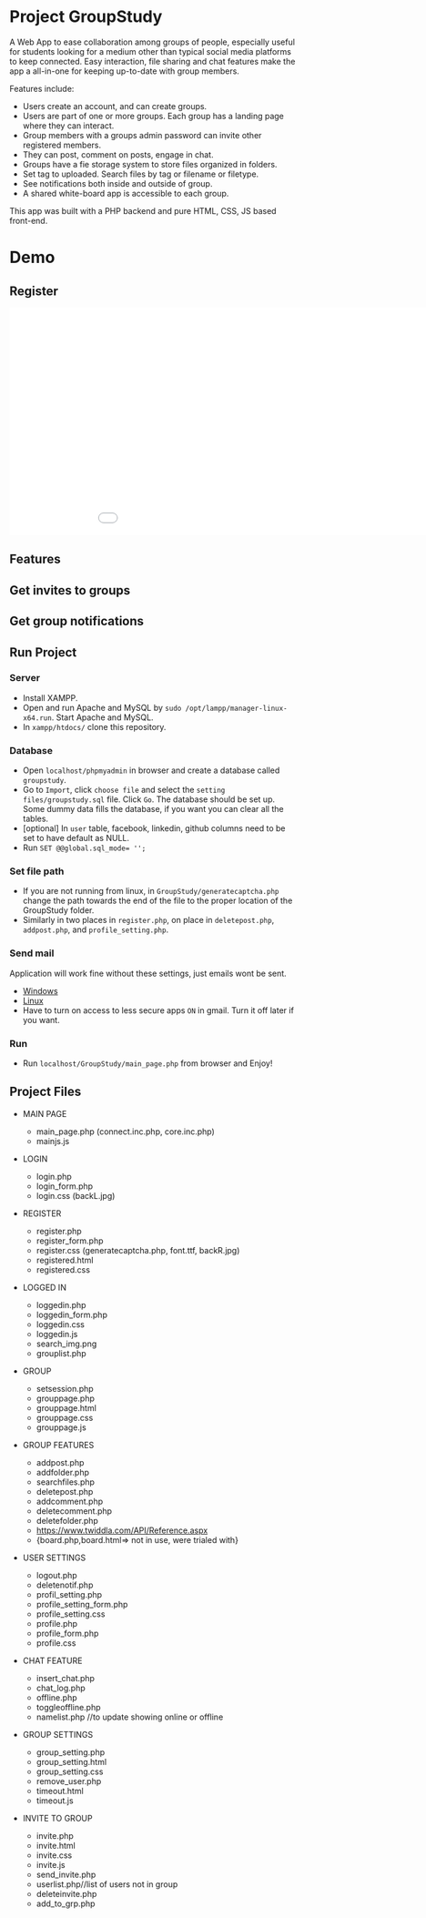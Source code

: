 # Project GroupStudy
A Web App to ease collaboration among groups of people, especially useful for students looking for a medium other than typical social media platforms to keep connected. Easy interaction, file sharing and chat features make the app a all-in-one for keeping up-to-date with group members.

Features include:
- Users create an account, and can create groups.
- Users are part of one or more groups. Each group has a landing page where they can interact.
- Group members with a groups admin password can invite other registered members.
- They can post, comment on posts, engage in chat.
- Groups have a fie storage system to store files organized in folders.
- Set tag to uploaded. Search files by tag or filename or filetype. 
- See notifications both inside and outside of group.
- A shared white-board app is accessible to each group. 

This app was built with a PHP backend and pure HTML, CSS, JS based front-end. 

# Demo

## Register
<iframe src='//gifs.com/embed/register-81J8rW' frameborder='0' scrolling='no' width='1000px' height='400px' style='-webkit-backface-visibility: hidden;-webkit-transform: scale(1);' ></iframe>

## Features

## Get invites to groups

## Get group notifications


## Run Project

### Server
- Install XAMPP.
- Open and run Apache and MySQL by `sudo /opt/lampp/manager-linux-x64.run`. Start Apache and MySQL.
- In `xampp/htdocs/` clone this repository.
### Database
- Open `localhost/phpmyadmin` in browser and create a database called `groupstudy`.
- Go to `Import`, click `choose file` and select the `setting files/groupstudy.sql` file. Click `Go`. The database should be set up. Some dummy data fills the database, if you want you can clear all the tables.
- [optional] In `user` table, facebook, linkedin, github columns need to be set to have default as NULL.
- Run `SET @@global.sql_mode= '';`
### Set file path
- If you are not running from linux, in `GroupStudy/generatecaptcha.php` change the path towards the end of the file to the proper location of the GroupStudy folder.
- Similarly in two places in `register.php`, on place in `deletepost.php`, `addpost.php`, and `profile_setting.php`.

### Send mail
Application will work fine without these settings, just emails wont be sent.
- [Windows](https://stackoverflow.com/questions/15965376/how-to-configure-xampp-to-send-mail-from-localhost/18185233#18185233)
- [Linux](https://stackoverflow.com/questions/33969783/phpubuntu-send-email-using-gmail-form-localhost/45125490#45125490)
- Have to turn on access to less secure apps `ON` in gmail. Turn it off later if you want.
### Run
- Run `localhost/GroupStudy/main_page.php` from browser and Enjoy!

## Project Files

- MAIN PAGE
    - main_page.php (connect.inc.php, core.inc.php)
    - mainjs.js
- LOGIN
    - login.php
    - login_form.php
    - login.css (backL.jpg)
- REGISTER
    - register.php
    - register_form.php
    - register.css (generatecaptcha.php, font.ttf, backR.jpg)
    - registered.html
    - registered.css
- LOGGED IN
    - loggedin.php
    - loggedin_form.php
    - loggedin.css
    - loggedin.js
    - search_img.png
    - grouplist.php
- GROUP
    - setsession.php
    - grouppage.php
    - grouppage.html
    - grouppage.css
    - grouppage.js
- GROUP FEATURES
    - addpost.php
    - addfolder.php
    - searchfiles.php
    - deletepost.php
    - addcomment.php
    - deletecomment.php
    - deletefolder.php
    - https://www.twiddla.com/API/Reference.aspx
    - {board.php,board.html=> not in use, were trialed with}
- USER SETTINGS
    - logout.php
    - deletenotif.php
    - profil_setting.php
    - profile_setting_form.php
    - profile_setting.css
    - profile.php
    - profile_form.php
    - profile.css

- CHAT FEATURE
    - insert_chat.php
    - chat_log.php
    - offline.php
    - toggleoffline.php
    - namelist.php //to update showing online or offline
- GROUP SETTINGS
    - group_setting.php
    - group_setting.html
    - group_setting.css
    - remove_user.php
    - timeout.html
    - timeout.js
- INVITE TO GROUP
    - invite.php
    - invite.html
    - invite.css
    - invite.js
    - send_invite.php
    - userlist.php//list of users not in group
    - deleteinvite.php
    - add_to_grp.php